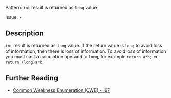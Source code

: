 Pattern: `int` result is returned as `long` value

Issue: -

## Description

`int` result is returned as `long` value. If the return value is `long` to avoid loss of information, then there is loss of information. To avoid loss of information you must cast a calculation operand to `long`, for example `return a*b;` => `return (long)a*b`.

## Further Reading

* [Common Weakness Enumeration (CWE) - 197](https://cwe.mitre.org/data/definitions/197.html)